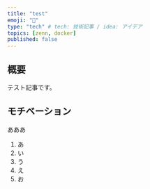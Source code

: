 ```yaml
---
title: "test"
emoji: "📑"
type: "tech" # tech: 技術記事 / idea: アイデア
topics: [zenn, docker]
published: false
---
```


## 概要
テスト記事です。

## モチベーション
あああ

1. あ
1. い
1. う
1. え
1. お
